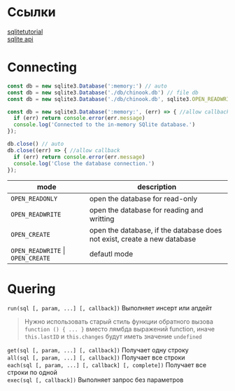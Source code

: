 # Ссылки ##############################

[sqlitetutorial][sqlitetutorial]  
[sqlite api][api]

[sqlitetutorial]: https://www.sqlitetutorial.net
[api]: [https://github.com/TryGhost/node-sqlite3/wiki/API]

# Connecting ##########################

~~~ JavaScript ~~~~~~~~~~~~~~~~~~~~~~~~
const db = new sqlite3.Database(':memory:') // auto
const db = new sqlite3.Database('./db/chinook.db') // file db
const db = new sqlite3.Database('./db/chinook.db', sqlite3.OPEN_READWRITE)

const db = new sqlite3.Database(':memory:', (err) => { //allow callback
  if (err) return console.error(err.message)
  console.log('Connected to the in-memory SQlite database.')
});

db.close() // auto
db.close((err) => { //allow callback
  if (err) return console.error(err.message)
  console.log('Close the database connection.')
});
~~~~~~~~~~~~~~~~~~~~~~~~~~~~~~~~~~~~~~~

| mode | description |
|------|-------------|
|`OPEN_READONLY` | open the database for read-only            |  
|`OPEN_READWRITE`| open the database for reading and writting |  
|`OPEN_CREATE`   | open the database, if the database does not exist, create a new database |
|`OPEN_READWRITE` \| `OPEN_CREATE`| defautl mode|

# Quering ##############################

`run(sql [, param, ...] [, callback])` Выполняет инсерт или апдейт

> Нужно использовать старый стиль функции обратного вызова `function () { ... }` вместо лямбда выражений function, иначе `this.lastID` и `this.changes` будут иметь значение `undefined`  

`get(sql [, param, ...] [, callback])` Получает одну строку  
`all(sql [, param, ...] [, callback])` Получает все строки  
`each(sql [, param, ...] [, callback] [, complete])` Получает все строки по одной  
`exec(sql [, callback])` Выполняет запрос без параметров
